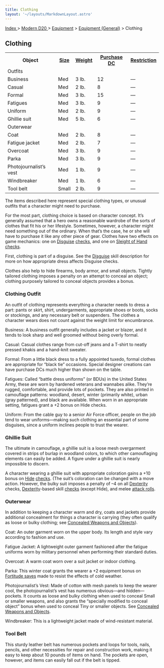 ```yaml
---
title: Clothing
layout: '~/layouts/MarkdownLayout.astro'
---
```


[ Index ](/) > [ Modern D20 ](/modern.d20.srd) > [Equipment](/modern.d20.srd/equipment) > [Equipment (General)](/modern.d20.srd/equipment/equipment.general) > Clothing

## Clothing


<table> <tr> <th>Object</th> <th><a href="/modern.d20.srd/equipment/equipment.general">Size</a></th> <th><a href="/modern.d20.srd/equipment/equipment.general">Weight</a></th> <th><a href="/modern.d20.srd/equipment/equipment.general">Purchase DC</a></th> <th><a href="/modern.d20.srd/equipment/equipment.general">Restriction</a></th> </tr> <tr class="shaded"><td colspan="5"> Outfits </td></tr> <tr><td> Business</td><td> Med</td><td> 3 lb.</td><td> 12</td><td> — </td></tr> <tr><td> Casual</td><td> Med</td><td> 2 lb.</td><td> 8</td><td> — </td></tr> <tr><td> Formal</td><td> Med</td><td> 3 lb.</td><td> 15</td><td> — </td></tr> <tr><td> Fatigues</td><td> Med</td><td> 3 lb.</td><td> 9</td><td> — </td></tr> <tr><td> Uniform</td><td> Med</td><td> 2 lb.</td><td> 9</td><td> — </td></tr> <tr><td> Ghillie suit</td><td> Med</td><td> 5 lb.</td><td> 6</td><td> — </td></tr> <tr class="shaded"><td colspan="5"> Outerwear </td></tr> <tr><td> Coat</td><td> Med</td><td> 2 lb.</td><td> 8</td><td> — </td></tr> <tr><td> Fatigue jacket</td><td> Med</td><td> 2 lb.</td><td> 7</td><td> — </td></tr> <tr><td> Overcoat</td><td> Med</td><td> 3 lb.</td><td> 9</td><td> — </td></tr> <tr><td> Parka</td><td> Med</td><td> 3 lb.</td><td> 9</td><td> — </td></tr> <tr><td> Photojournalist’s vest</td><td> Med</td><td> 1 lb.</td><td> 9</td><td> — </td></tr> <tr><td> Windbreaker</td><td> Med</td><td> 1 lb.</td><td> 6</td><td> — </td></tr> <tr><td> Tool belt</td><td> Small</td><td> 2 lb.</td><td> 9</td><td> — </td></tr> </table>


The items described here represent special clothing types, or unusual outfits
that a character might need to purchase.

For the most part, clothing choice is based on character concept. It’s
generally assumed that a hero owns a reasonable wardrobe of the sorts of
clothes that fit his or her lifestyle. Sometimes, however, a character might
need something out of the ordinary. When that’s the case, he or she will have
to purchase it like any other piece of gear. Clothes have two effects on game
mechanics: one on [Disguise](/modern.d20.srd/skills/disguise)
[checks](/modern.d20.srd/skills/skill.basics), and one on [Sleight of Hand](/modern.d20.srd/skills/sleight.of.hand)
[checks](/modern.d20.srd/skills/skill.basics).

First, clothing is part of a disguise. See the
[Disguise](/modern.d20.srd/skills/disguise) skill description for more on how
appropriate dress affects Disguise checks.

Clothes also help to hide firearms, body armor, and small objects. Tightly
tailored clothing imposes a penalty on an attempt to conceal an object;
clothing purposely tailored to conceal objects provides a bonus.

### Clothing Outfit

An outfit of clothing represents everything a character needs to dress a part:
pants or skirt, shirt, undergarments, appropriate shoes or boots, socks or
stockings, and any necessary belt or suspenders. The clothes a character wears
does not count against the weight limit for encumbrance.

Business: A business outfit generally includes a jacket or blazer, and it
tends to look sharp and well groomed without being overly formal.

Casual: Casual clothes range from cut-off jeans and a T-shirt to neatly
pressed khakis and a hand-knit sweater.

Formal: From a little black dress to a fully appointed tuxedo, formal clothes
are appropriate for “black tie” occasions. Special designer creations can have
purchase DCs much higher than shown on the table.

Fatigues: Called “battle dress uniforms” (or BDUs) in the United States Army,
these are worn by hardened veterans and wannabes alike. They’re rugged,
comfortable, and provide lots of pockets. They are also printed in camouflage
patterns: woodland, desert, winter (primarily white), urban (gray patterned),
and black are available. When worn in an appropriate setting, fatigues grant a
+2 bonus on Hide checks.

Uniform: From the cable guy to a senior Air Force officer, people on the job
tend to wear uniforms—making such clothing an essential part of some
disguises, since a uniform inclines people to trust the wearer.

### Ghillie Suit

The ultimate in camouflage, a ghillie suit is a loose mesh overgarment covered
in strips of burlap in woodland colors, to which other camouflaging elements
can easily be added. A figure under a ghillie suit is nearly impossible to
discern.

A character wearing a ghillie suit with appropriate coloration gains a +10
bonus on [Hide](/modern.d20.srd/skills/hide)
[checks](/modern.d20.srd/skills/skill.basics). (The suit’s
coloration can be changed with a move action. However, the bulky suit imposes
a penalty of –4 on all [Dexterity](/modern.d20.srd/basics/ability.scores)
checks, [Dexterity](/modern.d20.srd/skills/hide)-based skill
[checks](/modern.d20.srd/skills/skill.basics) (except Hide), and
melee [attack rolls](/modern.d20.srd/combat/attack.roll).

### Outerwear

In addition to keeping a character warm and dry, coats and jackets provide
additional concealment for things a character is carrying (they often qualify
as loose or bulky clothing; see [Concealed Weapons and Objects](/modern.d20.srd/equipment/concealed.weapons.objects)).

Coat: An outer garment worn on the upper body. Its length and style vary
according to fashion and use.

Fatigue Jacket: A lightweight outer garment fashioned after the fatigue
uniforms worn by military personnel when performing their standard duties.

Overcoat: A warm coat worn over a suit jacket or indoor clothing.

Parka: This winter coat grants the wearer a +2 equipment bonus on [Fortitude saves](/modern.d20.srd/basics/saving.throws) made to resist the effects of
cold weather.

Photojournalist’s Vest: Made of cotton with mesh panels to keep the wearer
cool, the photojournalist’s vest has numerous obvious—and hidden—pockets. It
counts as loose and bulky clothing when used to conceal Small or smaller
weapons, and also grants the “specially modified to conceal object” bonus when
used to conceal Tiny or smaller objects. See [Concealed Weapons and Objects](/modern.d20.srd/equipment/concealed.weapons.objects).

Windbreaker: This is a lightweight jacket made of wind-resistant material.

### Tool Belt

This sturdy leather belt has numerous pockets and loops for tools, nails,
pencils, and other necessities for repair and construction work, making it
easy to keep about 10 pounds of items on hand. The pockets are open, however,
and items can easily fall out if the belt is tipped.

